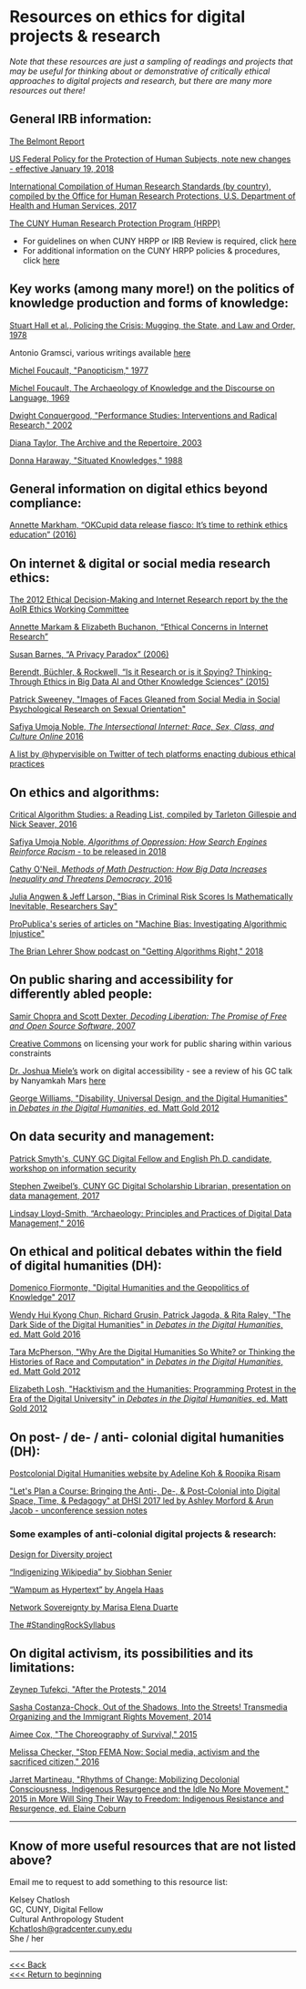 # Resources on ethics for digital projects & research

*Note that these resources are just a sampling of readings and projects that may be useful for thinking about or demonstrative of critically ethical approaches to digital projects and research, but there are many more resources out there!*

## General IRB information:

[The Belmont Report](https://www.hhs.gov/ohrp/regulations-and-policy/belmont-report/index.html#xbasic)  

[US Federal Policy for the Protection of Human Subjects, note new changes - effective January 19, 2018](https://www.federalregister.gov/documents/2017/01/19/2017-01058/federal-policy-for-the-protection-of-human-subjects)  

[International Compilation of Human Research Standards (by country), compiled by the Office for Human Research Protections, U.S. Department of Health and Human Services, 2017](https://www.hhs.gov/ohrp/sites/default/files/international-compilation-of-human-research-standards-2017.pdf)  

[The CUNY Human Research Protection Program (HRPP)](https://www.gc.cuny.edu/About-the-GC/Administrative-Services/Human-Subjects-Research-Protection-Program-(HRPP)) 
* For guidelines on when CUNY HRPP or IRB Review is required, click [here](http://www2.cuny.edu/wp-content/uploads/sites/4/page-assets/research/research-compliance/human-research-protection-program-hrpp/hrpp-policies-procedures/HRPP_IRB_Review_Required.pdf)
* For additional information on the CUNY HRPP policies & procedures, click [here](http://www2.cuny.edu/research/research-compliance/human-research-protection-program-hrpp/hrpp-policies-procedures/#1460557504764-6bb03276-3738)

## Key works (among many more!) on the politics of knowledge production and forms of knowledge:

[Stuart Hall et al., Policing the Crisis: Mugging, the State, and Law and Order, 1978](https://colectivociajpp.files.wordpress.com/2012/08/stuart-hall-etc-policing-the-crisis-mugging-the-state-and-law-and-order-critical-social-studies-1978.pdf)

Antonio Gramsci, various writings available [here](https://www.marxists.org/archive/gramsci/)

[Michel Foucault, "Panopticism," 1977](http://dm.ncl.ac.uk/courseblog/files/2011/03/michel-foucault-panopticism.pdf)

[Michel Foucault, The Archaeology of Knowledge and the Discourse on Language, 1969](https://monoskop.org/images/9/90/Foucault_Michel_Archaeology_of_Knowledge.pdf)

[Dwight Conquergood, "Performance Studies: Interventions and Radical Research," 2002](http://www.csun.edu/~vcspc00g/301/psinterventions-tdr.pdf)

[Diana Taylor, The Archive and the Repertoire, 2003](https://www.dukeupress.edu/the-archive-and-the-repertoire)

[Donna Haraway, "Situated Knowledges," 1988](http://www.staff.amu.edu.pl/~ewa/Haraway,%20Situated%20Knowledges.pdf)  

## General information on digital ethics beyond compliance:

[Annette Markham, “OKCupid data release fiasco: It’s time to rethink ethics education” (2016)](http://annettemarkham.com/2016/05/okcupid-data-release-fiasco-its-time-to-rethink-ethics-education/)

## On internet & digital or social media research ethics:

[The 2012 Ethical Decision-Making and Internet Research report by the the AoIR Ethics Working Committee](http://aoir.org/reports/ethics2.pdf)

[Annette Markam & Elizabeth Buchanon, “Ethical Concerns in Internet Research”](https://www.academia.edu/8037870/Ethical_Concerns_in_Internet_Research)

[Susan Barnes, “A Privacy Paradox” (2006)](http://firstmonday.org/article/view/1394/1312)  

[Berendt, Büchler, & Rockwell, “Is it Research or is it Spying? Thinking-Through Ethics in Big Data AI and Other Knowledge Sciences” (2015)](http://digitalhumanitiesnow.org/2015/04/editors-choice-is-it-research-or-is-it-spying-thinking-through-ethics-in-big-data-ai-and-other-knowledge-sciences/)

[Patrick Sweeney, "Images of Faces Gleaned from Social Media in Social Psychological Research on Sexual Orientation"](https://www.academia.edu/34001772/Images_of_Faces_Gleaned_from_Social_Media_in_Social_Psychological_Research_on_Sexual_Orientation)  

[Safiya Umoja Noble, *The Intersectional Internet: Race, Sex, Class, and Culture Online* 2016](https://www.amazon.com/dp/1433130009/ref=cm_sw_r_sms_awd_d_JdrqxbYHPQSAT)  

[A list by @hypervisible on Twitter of tech platforms enacting dubious ethical practices](https://twitter.com/hypervisible/status/946822278582603777)  

## On ethics and algorithms:

[Critical Algorithm Studies: a Reading List, compiled by Tarleton Gillespie and Nick Seaver, 2016](https://socialmediacollective.org/reading-lists/critical-algorithm-studies/)  

[Safiya Umoja Noble, *Algorithms of Oppression: How Search Engines Reinforce Racism* - to be released in 2018](https://nyupress.org/books/9781479837243/)  

[Cathy O'Neil, *Methods of Math Destruction: How Big Data Increases Inequality and Threatens Democracy*, 2016](https://weaponsofmathdestructionbook.com/)

[Julia Angwen & Jeff Larson, "Bias in Criminal Risk Scores Is Mathematically Inevitable, Researchers Say"](https://www.propublica.org/article/bias-in-criminal-risk-scores-is-mathematically-inevitable-researchers-say)

[ProPublica's series of articles on "Machine Bias: Investigating Algorithmic Injustice"](https://www.propublica.org/series/machine-bias/)  

[The Brian Lehrer Show podcast on "Getting Algorithms Right," 2018](https://www.wnyc.org/story/algorithms-better-or-worse/)  

## On public sharing and accessibility for differently abled people:

[Samir Chopra and Scott Dexter, *Decoding Liberation: The Promise of Free and Open Source Software*, 2007](http://www.sci.brooklyn.cuny.edu/~bcfoss/DL/)

[Creative Commons](https://creativecommons.org/) on licensing your work for public sharing within various constraints

[Dr. Joshua Miele’s](http://www.ski.org/users/joshua-miele) work on digital accessibility - see a review of his GC talk by Nanyamkah Mars [here](http://dh.prattsils.org/blog/resources/event-reviews/digital-accessibility-and-the-making-of-a-meta-maker-movement-a-talk-by-dr-joshua-miele-hosted-by-gc-digital-initiatives-at-the-graduate-center-cuny-on-thursday-october-20-2016/)

[George Williams, "Disability, Universal Design, and the Digital Humanities" in *Debates in the Digital Humanities*, ed. Matt Gold 2012](http://dhdebates.gc.cuny.edu/debates/text/44)

## On data security and management:  

[Patrick Smyth's, CUNY GC Digital Fellow and English Ph.D. candidate, workshop on information security](https://github.com/smythp/security-workshop)  

[Stephen Zweibel’s, CUNY GC Digital Scholarship Librarian, presentation on data management, 2017](http://zweibel.net/presentations/data.html#/)  

[Lindsay Lloyd-Smith, “Archaeology: Principles and Practices of Digital Data Management," 2016](http://www.americananthro.org/LearnAndTeach/Content.aspx?ItemNumber=20668)   

## On ethical and political debates within the field of digital humanities (DH):

[Domenico Fiormonte, "Digital Humanities and the Geopolitics of Knowledge" 2017](https://www.digitalstudies.org/article/10.16995/dscn.274/)

[Wendy Hui Kyong Chun, Richard Grusin, Patrick Jagoda, & Rita Raley, "The Dark Side of the Digital Humanities" in *Debates in the Digital Humanities*, ed. Matt Gold 2016](http://dhdebates.gc.cuny.edu/debates/text/89)

[Tara McPherson, "Why Are the Digital Humanities So White? or Thinking the Histories of Race and Computation" in *Debates in the Digital Humanities*, ed. Matt Gold 2012](http://dhdebates.gc.cuny.edu/debates/text/29)

[Elizabeth Losh, "Hacktivism and the Humanities: Programming Protest in the Era of the Digital University" in *Debates in the Digital Humanities*, ed. Matt Gold 2012](http://dhdebates.gc.cuny.edu/debates/text/32)

## On post- / de- / anti- colonial digital humanities (DH):

[Postcolonial Digital Humanities website by Adeline Koh & Roopika Risam](http://dhpoco.org/)

["Let's Plan a Course: Bringing the Anti-, De-, & Post-Colonial into Digital Space, Time, & Pedagogy" at DHSI 2017 led by Ashley Morford & Arun Jacob - unconference session notes](https://docs.google.com/document/d/15XLNrzZLaC3ZfNh1Z4ssppEmB49mlhmlCMvVR8Ofw5w/edit?usp=sharing)

### Some examples of anti-colonial digital projects & research:

[Design for Diversity project](http://dsg.neu.edu/research/design-for-diversity/about/)

[“Indigenizing Wikipedia” by Siobhan Senier](http://epress.trincoll.edu/webwriting/chapter/senier/)

[“Wampum as Hypertext” by Angela Haas](https://muse.jhu.edu/article/235980)

[Network Sovereignty by Marisa Elena Duarte](http://www.washington.edu/uwpress/search/books/DUANET.html)

[The #StandingRockSyllabus](https://nycstandswithstandingrock.wordpress.com/standingrocksyllabus/)

## On digital activism, its possibilities and its limitations:

[Zeynep Tufekci, "After the Protests," 2014](https://www.nytimes.com/2014/03/20/opinion/after-the-protests.html?rref=collection%2Fcolumn%2Fzeynep-tufekci&action=click&contentCollection=opinion&region=stream&module=stream_unit&version=latest&contentPlacement=14&pgtype=collection)

[Sasha Costanza-Chock, Out of the Shadows, Into the Streets! Transmedia Organizing and the Immigrant Rights Movement, 2014](https://mitpress.mit.edu/books/out-shadows-streets)

[Aimee Cox, "The Choreography of Survival," 2015](https://culanth.org/fieldsights/690-the-choreography-of-survival) 

[Melissa Checker, "Stop FEMA Now: Social media, activism and the sacrificed citizen," 2016](http://www.sciencedirect.com/science/article/pii/S0016718516301750)

[Jarret Martineau, "Rhythms of Change: Mobilizing Decolonial Consciousness, Indigenous Resurgence and the Idle No More Movement," 2015 in More Will Sing Their Way to Freedom: Indigenous Resistance and Resurgence, ed. Elaine Coburn](https://fernwoodpublishing.ca/book/more-will-sing-their-way-to-freedom)  

******

## Know of more useful resources that are not listed above?

Email me to request to add something to this resource list:

Kelsey Chatlosh  
GC, CUNY, Digital Fellow  
Cultural Anthropology Student  
Kchatlosh@gradcenter.cuny.edu  
She / her  

******

[<<< Back](debrief.md)  
[<<< Return to beginning](https://github.com/kchatlosh/digiethicsDRI)  
